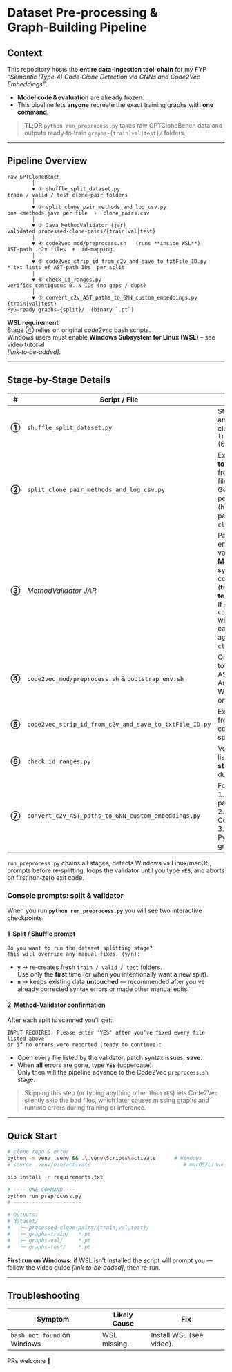 
# Dataset Pre‑processing & Graph‑Building Pipeline

## Context
This repository hosts the **entire data‑ingestion tool‑chain** for my FYP  
*“Semantic (Type‑4) Code‑Clone Detection via GNNs and Code2Vec Embeddings”*.

* **Model code & evaluation** are already frozen.  
* This pipeline lets **anyone** recreate the exact training graphs with **one command**.

> **TL;DR** `python run_preprocess.py` takes raw GPTCloneBench data and  
> outputs ready‑to‑train `graphs‑{train|val|test}/` folders.

---

## Pipeline Overview

```text
raw GPTCloneBench
        │
        ▼ ① shuffle_split_dataset.py
train / valid / test clone‑pair folders
        │
        ▼ ② split_clone_pair_methods_and_log_csv.py
one <method>.java per file  +  clone_pairs.csv
        │
        ▼ ③ Java MethodValidator (jar)
validated processed‑clone‑pairs/{train|val|test}
        │
        ▼ ④ code2vec_mod/preprocess.sh   (runs **inside WSL**)
AST‑path .c2v files  +  id‑mapping
        │
        ▼ ⑤ code2vec_strip_id_from_c2v_and_save_to_txtFile_ID.py
*.txt lists of AST‑path IDs  per split
        │
        ▼ ⑥ check_id_ranges.py
verifies contiguous 0..N IDs (no gaps / dups)
        │
        ▼ ⑦ convert_c2v_AST_paths_to_GNN_custom_embeddings.py {train|val|test}
PyG‑ready graphs‑{split}/  (binary `.pt`)
```

**WSL requirement**  
Stage ④ relies on original *code2vec* bash scripts.  
Windows users must enable **Windows Subsystem for Linux (WSL)** – see video tutorial  
*[link‑to‑be‑added]*.

---

## Stage‑by‑Stage Details

| # | Script / File | Responsibility |
|---|---------------|----------------|
| **①** | `shuffle_split_dataset.py` | Stratified shuffle of *true* and *false* semantic clone folders → `train / valid / test` (60 / 20 / 20). |
| **②** | `split_clone_pair_methods_and_log_csv.py` | Extracts the **two top‑level methods** from each clone‑pair file.<br>Generates one `.java` per **unique** method (hash‑dedup) and logs pairs & labels to `clone_pairs.csv`. |
| **③** | *MethodValidator JAR* | Parses every `.java` to ensure it compiles as a valid method.<br>**Manual fixes applied:** syntax errors were corrected for each split (**train 10**, **valid 6**, **test 4**).<br>If syntax errors remain, `code2vec/preprocess.sh` will skip those files causing missing graphs against `clone_pairs.csv`. |
| **④** | `code2vec_mod/preprocess.sh` & `bootstrap_env.sh` | Original *code2vec* tokenizer — emits AST‑path `.c2v` files. Automatically runs in WSL on Windows, Bash on \*nix. |
| **⑤** | `code2vec_strip_id_from_c2v_and_save_to_txtFile_ID.py` | Extracts numeric IDs from `.c2v` headers → compact `.txt` lists per split. |
| **⑥** | `check_id_ranges.py` | Verifies each split’s ID list is **contiguous starting at 0** (no gaps / duplicates). |
| **⑦** | `convert_c2v_AST_paths_to_GNN_custom_embeddings.py` | For each split:<br>1. Loads `.c2v` AST paths<br>2. Encodes via a Code2Vec model<br>3. Saves PyTorch‑Geometric graphs → `graphs‑{train|val|test}/`. |

`run_preprocess.py` chains all stages, detects Windows vs Linux/macOS, prompts
before re‑splitting, loops the validator until you type `YES`, and aborts on first
non‑zero exit code.

### Console prompts: split & validator

When you run **`python run_preprocess.py`** you will see two interactive checkpoints.

#### 1&nbsp;&nbsp;Split / Shuffle prompt
```text
Do you want to run the dataset splitting stage?
This will override any manual fixes. (y/n):
```
* **`y`** → re‑creates fresh `train / valid / test` folders.  
  Use only the **first** time (or when you intentionally want a new split).
* **`n`** → keeps existing data **untouched** — recommended after you’ve already
  corrected syntax errors or made other manual edits.

#### 2&nbsp;&nbsp;Method‑Validator confirmation
After each split is scanned you’ll get:
```text
INPUT REQUIRED: Please enter 'YES' after you’ve fixed every file listed above
or if no errors were reported (ready to continue):
```
* Open every file listed by the validator, patch syntax issues, **save**.
* When **all** errors are gone, type **`YES`** (uppercase).  
  Only then will the pipeline advance to the Code2Vec `preprocess.sh` stage.

> Skipping this step (or typing anything other than `YES`) lets Code2Vec silently
> skip the bad files, which later causes missing graphs and runtime errors during
> training or inference.
---

## Quick Start

```bash
# clone repo & enter
python -m venv .venv && .\.venv\Scripts\activate      # Windows
# source .venv/bin/activate                              # macOS/Linux

pip install -r requirements.txt

# ---- ONE COMMAND ----
python run_preprocess.py
# ----------------------

# Outputs:
# dataset/
#   ├─ processed-clone-pairs/{train,val,test}/
#   ├─ graphs-train/   *.pt
#   ├─ graphs-val/     *.pt
#   └─ graphs-test/    *.pt
```

**First run on Windows:** if WSL isn’t installed the script will prompt you —  
follow the video guide *[link‑to‑be‑added]*, then re‑run.

---

## Troubleshooting

| Symptom | Likely Cause | Fix |
|---------|--------------|-----|
| `bash not found` on Windows | WSL missing. | Install WSL (see video). |



PRs welcome 🙂



